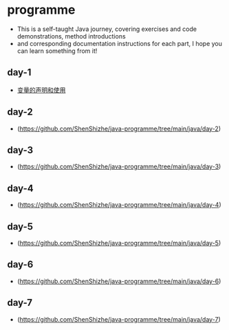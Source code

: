 # programme

- This is a self-taught Java journey, covering exercises and code demonstrations, method introductions
- and corresponding documentation instructions for each part, I hope you can learn something from it!

## day-1 
- [变量的声明和使用](https://github.com/ShenShizhe/java-programme/tree/main/java/day-1)

## day-2 
- (https://github.com/ShenShizhe/java-programme/tree/main/java/day-2)

## day-3 
- (https://github.com/ShenShizhe/java-programme/tree/main/java/day-3)

## day-4 
- (https://github.com/ShenShizhe/java-programme/tree/main/java/day-4)

## day-5 
- (https://github.com/ShenShizhe/java-programme/tree/main/java/day-5)

## day-6 
- (https://github.com/ShenShizhe/java-programme/tree/main/java/day-6)
## day-7 
- (https://github.com/ShenShizhe/java-programme/tree/main/java/day-7)

